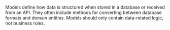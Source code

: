 Models define how data is structured when stored in a database or received from an API. They often include methods for converting between database formats and domain entities. Models should only contain data-related logic, not business rules.